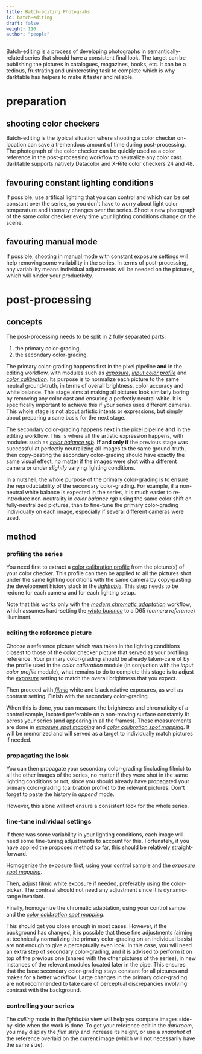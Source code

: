 ```yaml
---
title: Batch-editing Photograhs
id: batch-editing
draft: false
weight: 110
author: "people"
---
```


Batch-editing is a process of developing photographs in semantically-related series that should have a consistent final look. The target can be publishing the pictures in catalogues, magazines, books, etc. It can be a tedious, frustrating and uninteresting task to complete which is why darktable has helpers to make it faster and reliable.

# preparation

## shooting color checkers

Batch-editing is the typical situation where shooting a color checker on-location can save a tremendous amount of time during post-processing. The photograph of the color checker can be quickly used as a color reference in the post-processing workflow to neutralize any color cast. darktable supports natively Datacolor and X-Rite color checkers 24 and 48.

## favouring constant lighting conditions

If possible, use artifical lighting that you can control and which can be set constant over the series, so you don't have to worry about light color temperature and intensity changes over the series. Shoot a new photograph of the same color checker every time your lighting conditions change on the scene.

## favouring manual mode

If possible, shooting in manual mode with constant exposure settings will help removing some variability in the series. In terms of post-processing, any variability means individual adjustments will be needed on the pictures, which will hinder your productivity.

# post-processing

## concepts

The post-processing needs to be split in 2 fully separated parts:

1. the primary color-grading,
2. the secondary color-grading.

The primary color-grading happens first in the pixel pipeline __and__ in the editing workflow, with modules such as [_exposure_](../module-reference/processing-modules/exposure.md), [_input color profile_](../module-reference/processing-modules/input-color-profile.md) and [_color calibration_](../module-reference/processing-modules/input-color-profile.md). Its purpose is to normalize each picture to the same neutral ground-truth, in terms of overall brightness, color accuracy and white balance. This stage aims at making all pictures look similarly boring by removing any color cast and ensuring a perfectly neutral white. It is specifically important to achieve this if your series uses different cameras. This whole stage is not about artistic intents or expressions, but simply about preparing a sane basis for the next stage.

The secondary color-grading happens next in the pixel pipeline __and__ in the editing workflow. This is where all the artistic expression happens, with modules such as [_color balance rgb_](../module-reference/processing-modules/color-balance-rgb.md). __If and only if__ the previous stage was successful at perfectly neutralizing all images to the same ground-truth, then copy-pasting the secondary color-grading should have exactly the same visual effect, no matter if the images were shot with a different camera or under _slightly_ varying lighting conditions.

In a nutshell, the whole purpose of the primary color-grading is to ensure the reproductability of the secondary color-grading. For example, if a non-neutral white balance is expected in the series, it is much easier to re-introduce non-neutrality in _color balance rgb_ using the same color shift on fully-neutralized pictures, than to fine-tune the primary color-grading individually on each image, especially if several different cameras were used.

## method

### profiling the series

You need first to extract a [color calibration profile](../module-reference/processing-modules/color-balance-rgb.md#extracting-settings-using-a-color-checker) from the picture(s) of your color checker. This profile can then be applied to all the pictures shot under the same lighting conditions with the same camera by copy-pasting the development history stack in the [_lighttable_](../module-reference/utility-modules/lighttable/history-stack.md.). This step needs to be redone for each camera and for each lighting setup.

Note that this works only with the [_modern chromatic adaptation_](../preferences-settings/darkroom.md#image-processing) workflow, which assumes hard-setting the [_white balance_](../module-reference/processing-modules/white-balance.md) to a D65 (_camera reference_) illuminant.

### editing the reference picture

Choose a reference picture which was taken in the lighting conditions closest to those of the color checker picture that served as your profiling reference. Your primary color-grading should be already taken-care of by the profile used in the _color calibration_ module (in conjuction with the _input color profile_ module), what remains to do to complete this stage is to adjust the [_exposure_](../module-reference/processing-modules/exposure.md) setting to match the overall brightness that you expect.

Then proceed with [_filmic_](../module-reference/processing-modules/filmic-rgb.md#scene) white and black relative exposures, as well as contrast setting. Finish with the secondary color-grading.

When this is done, you can measure the brightness and chromaticity of a control sample, located preferable on a non-moving surface constantly lit across your series (and appearing in all the frames). These measurements are done in [_exposure spot mapping_](../module-reference/processing-modules/exposure.md#spot-exposure-mapping) and [_color calibration spot mapping_](../module-reference/processing-modules/color-balance-rgb.md#spot-color-mapping). It will be memorized and will served as a target to individually match pictures if needed.

### propagating the look

You can then propagate your secondary color-grading (including filmic) to all the other images of the series, no matter if they were shot in the same lighting conditions or not, since you should already have propagated your primary color-grading (calibration profile) to the relevant pictures. Don't forget to paste the history in _append_ mode.

However, this alone will not ensure a consistent look for the whole series.

### fine-tune individual settings

If there was some variability in your lighting conditions, each image will need some fine-tuning adjustments to account for this. Fortunately, if you have applied the proposed method so far, this should be relatively straight-forward.

Homogenize the exposure first, using your control sample and the [_exposure spot mapping_](../module-reference/processing-modules/exposure.md#spot-exposure-mapping).

Then, adjust filmic white exposure if needed, preferably using the color-picker. The contrast should not need any adjustment since it is dynamic-range invariant.

Finally, homogenize the chromatic adaptation, using your control sampe and the [_color calibration spot mapping_](../module-reference/processing-modules/color-balance-rgb.md#spot-color-mapping).

This should get you close enough in most cases. However, if the background has changed, it is possible that these fine adjustments (aiming at technically normalizing the primary color-grading on an individual basis) are not enough to give a perceptually even look. In this case, you will need an extra step of secondary color-grading, and it is advised to perform it on top of the previous one (shared with the other pictures of the series), in new instances of the relevant modules located later in the pipe. This ensures that the base secondary color-grading stays constant for all pictures and makes for a better workflow. Large changes in the primary color-grading are not recommended to take care of perceptual discrepancies involving contrast with the background.

### controlling your series

The _culling_ mode in the _lighttable_ view will help you compare images side-by-side when the work is done. To get your reference edit in the _darkroom_, you may display the _film strip_ and increase its height, or use a _snapshot_ of the reference overlaid on the current image (which will not necessarily have the same size).
